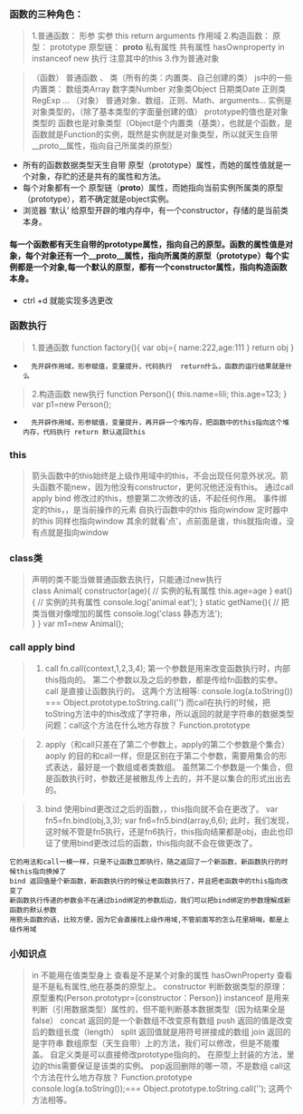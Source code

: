 ### 函数的三种角色：
>    1.普通函数：
    形参 实参 this return arguments 作用域
>    2.构造函数：
    原型： prototype
    原型链： __proto__
    私有属性 共有属性 hasOwnproperty
    in instanceof
    new 执行 注意其中的this
>    3.作为普通对象

> （函数）
    普通函数  、  类（所有的类：内置类、自己创建的类）
>       js中的一些内置类：
            数组类Array  数字类Number  对象类Object  日期类Date  正则类RegExp  ... 
> （对象）
    普通对象、数组、正则、Math、arguments...
    实例是对象类型的，（除了基本类型的字面量创建的值）
    prototype的值也是对象类型的
    函数也是对象类型（Object是个内置类（基类），也就是个函数，是函数就是Function的实例，既然是实例就是对象类型，所以就天生自带__proto__属性，指向自己所属类的原型）

*   所有的函数数据类型天生自带  原型（prototype）属性，而她的属性值就是一个对象，存贮的还是共有的属性和方法。
*   每个对象都有一个 原型链（__proto__）属性，而她指向当前实例所属类的原型（prototype），若不确定就是object实例。
*   浏览器 ‘默认’ 给原型开辟的堆内存中，有一个constructor，存储的是当前类本身。    

####  每一个函数都有天生自带的prototype属性，指向自己的原型。函数的属性值是对象，每个对象还有一个__proto__属性，指向所属类的原型（prototype）每个实例都是一个对象,每一个默认的原型，都有一个constructor属性，指向构造函数本身。

* ctrl +d  就能实现多选更改

### 函数执行
>   1.普通函数
    function factory(){
        var obj={
          name:222,age:111
        } 
        return obj
    }
+       先开辟作用域，形参赋值，变量提升，代码执行  return什么，函数的运行结果就是什么
>   2.构造函数 new执行
    function Person(){
        this.name=lili;
        this.age=123;
    }
    var p1=new Person();
+       先开辟作用域，形参赋值，变量提升，再开辟一个堆内存，把函数中的this指向这个堆内存，代码执行 return 默认返回this

### this
>   箭头函数中的this始终是上级作用域中的this，不会出现任何意外状况。箭头函数不能new，因为他没有constructor，更何况他还没有this。
>   通过call apply bind 修改过的this，想要第二次修改的话，不起任何作用。
>   事件绑定的this，，是当前操作的元素
>   自执行函数中的this 指向window
>   定时器中的this 同样也指向window
>   其余的就看‘点’，点前面是谁，this就指向谁，没有点就是指向window

### class类
>   声明的类不能当做普通函数去执行，只能通过new执行   
    class Animal{
        constructor(age){
            // 实例的私有属性
            this.age=age
        }
        eat(){
            // 实例的共有属性
            console.log('animal eat');
        }
        static getName(){
            // 把类当做对像增加的属性
            console.log('class 静态方法');           
        }
    }
    var m1=new Animal();

### call apply  bind
>   1. call
    fn.call(context,1,2,3,4);
    第一个参数是用来改变函数执行时，内部this指向的。
    第二个参数以及之后的参数，都是传给fn函数的实参。
    call 是直接让函数执行的。
    这两个方法相等: console.log(a.toString()) === Object.prototype.toString.call('')
    而call在执行的时候，把toString方法中的this改成了字符串，所以返回的就是字符串的数据类型 问题：call这个方法在什么地方存放？ Function.prototype

>   2. apply（和call只差在了第二个参数上，apply的第二个参数是个集合）
    aoply 的目的和call一样，但是区别在于第二个参数，需要用集合的形式表达，最好是一个数组或者类数组。
    虽然第二个参数是一个集合，但是函数执行时，参数还是被散乱传上去的，并不是以集合的形式出出去的。

>   3. bind
    使用bind更改过之后的函数，，this指向就不会在更改了。
        var fn5=fn.bind(obj,3,3);
        var fn6=fn5.bind(array,6,6);
        此时，我们发现，这时候不管是fn5执行，还是fn6执行，this指向结果都是obj，由此也印证了使用bind更改过后的函数，this指向就不会在做更改了。

    它的用法和call一模一样，只是不让函数立即执行，随之返回了一个新函数，新函数执行的时候this指向换掉了
    bind 返回值是个新函数，新函数执行的时候让老函数执行了，并且把老函数中的this指向改变了
    新函数执行传递的参数会不在通过bind绑定的参数后边，我们可以把bind绑定的参数理解成新函数的默认参数
    用箭头函数的话，比较方便，因为它会直接找上级作用域,不管前面写的怎么花里胡哨，都是上级作用域


### 小知识点

>    in  不能用在值类型身上 查看是不是某个对象的属性
>    hasOwnProperty 查看是不是私有属性,他在基类的原型上。
>    constructor 判断数据类型的原理：原型重构(Person.prototypr={constructor：Person})
>    instanceof  是用来判断（引用数据类型）属性的，但不能判断基本数据类型（因为结果全是false）
>    concat 返回的是一个新数组不改变原有数组
>    push  返回的值是改变后的数组长度（length）
>    split 返回值就是用符号拼接成的数组
>    join  返回的是字符串
>    数组原型（天生自带）上的方法，我们可以修改，但是不能覆盖。
>    自定义类是可以直接修改prototype指向的。 
>    在原型上封装的方法，里边的this需要保证是该类的实例。
>    pop返回删除的哪一项，不是数组
>    call这个方法在什么地方存放？   Function.prototype 
>    console.log(a.toString());=== Object.prototype.toString.call('');    这两个方法相等。
>    

